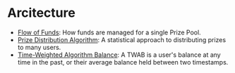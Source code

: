 # Arcitecture

* [Flow of Funds](flow-of-funds.md): How funds are managed for a single Prize Pool.
* [Prize Distribution Algorithm](prize-distribution-algorithm.md): A statistical approach to distributing prizes to many users.
* [Time-Weighted Algorithm Balance](time-weighted-average-balance.md): A TWAB is a user's balance at any time in the past, or their average balance held between two timestamps.
